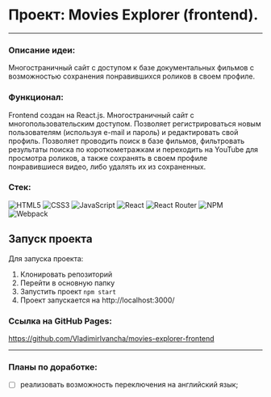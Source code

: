 # Проект: Movies Explorer (frontend).
____

### Описание идеи:
Многостраничный сайт с доступом к базе документальных фильмов с возможностью сохранения понравившихся роликов в своем профиле.
### Функционал:
Frontend создан на React.js. Многостраничный сайт с многопользовательским доступом. Позволяет регистрироваться новым пользователям (используя e-mail и пароль) и редактировать свой профиль. Позволяет проводить поиск в базе фильмов, фильтровать результаты поиска по короткометражкам и переходить на YouTube для просмотра роликов, а также сохранять в своем профиле понравившиеся видео, либо удалять их из сохраненных.

### Стек:
![HTML5](https://img.shields.io/badge/html5-%23E34F26.svg?style=for-the-badge&logo=html5&logoColor=white)
![CSS3](https://img.shields.io/badge/css3-%231572B6.svg?style=for-the-badge&logo=css3&logoColor=white)
![JavaScript](https://img.shields.io/badge/javascript-%23323330.svg?style=for-the-badge&logo=javascript&logoColor=%23F7DF1E)
![React](https://img.shields.io/badge/react-%2320232a.svg?style=for-the-badge&logo=react&logoColor=%2361DAFB)
![React Router](https://img.shields.io/badge/React_Router-CA4245?style=for-the-badge&logo=react-router&logoColor=white)
![NPM](https://img.shields.io/badge/NPM-%23000000.svg?style=for-the-badge&logo=npm&logoColor=white)
![Webpack](https://img.shields.io/badge/webpack-%238DD6F9.svg?style=for-the-badge&logo=webpack&logoColor=black)

## Запуск проекта
Для запуска проекта:
1. Клонировать репозиторий
2. Перейти в основную папку
3. Запустить проект `npm start`
4. Проект запускается на http://localhost:3000/

### Ссылка на GitHub Pages:
https://github.com/VladimirIvancha/movies-explorer-frontend
____

### Планы по доработке:
- [ ] реализовать возможность переключения на английский язык;
